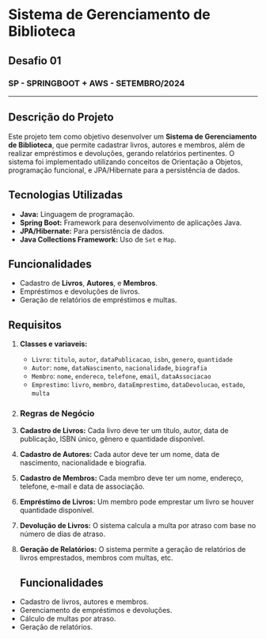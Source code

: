# Sistema de Gerenciamento de Biblioteca

## Desafio 01

### SP - SPRINGBOOT + AWS - SETEMBRO/2024

---

## Descrição do Projeto

Este projeto tem como objetivo desenvolver um **Sistema de Gerenciamento de Biblioteca**, que permite cadastrar livros, autores e membros, além de realizar empréstimos e devoluções, gerando relatórios pertinentes. O sistema foi implementado utilizando conceitos de Orientação a Objetos, programação funcional, e JPA/Hibernate para a persistência de dados.

## Tecnologias Utilizadas

- **Java:** Linguagem de programação.
- **Spring Boot:** Framework para desenvolvimento de aplicações Java.
- **JPA/Hibernate:** Para persistência de dados.
- **Java Collections Framework:** Uso de `Set` e `Map`.

## Funcionalidades

- Cadastro de **Livros**, **Autores**, e **Membros**.
- Empréstimos e devoluções de livros.
- Geração de relatórios de empréstimos e multas.

## Requisitos

1. **Classes e variaveis:**
   - `Livro`: `titulo`, `autor`, `dataPublicacao`, `isbn`, `genero`, `quantidade`
   - `Autor`: `nome`, `dataNascimento`, `nacionalidade`, `biografia`
   - `Membro`: `nome`, `endereco`, `telefone`, `email`, `dataAssociacao`
   - `Emprestimo`: `livro`, `membro`, `dataEmprestimo`, `dataDevolucao`, `estado`, `multa`

2. ### Regras de Negócio

1. **Cadastro de Livros:** Cada livro deve ter um título, autor, data de publicação, ISBN único, gênero e quantidade disponível.
2. **Cadastro de Autores:** Cada autor deve ter um nome, data de nascimento, nacionalidade e biografia.
3. **Cadastro de Membros:** Cada membro deve ter um nome, endereço, telefone, e-mail e data de associação.
4. **Empréstimo de Livros:** Um membro pode emprestar um livro se houver quantidade disponível.
5. **Devolução de Livros:** O sistema calcula a multa por atraso com base no número de dias de atraso.
6. **Geração de Relatórios:** O sistema permite a geração de relatórios de livros emprestados, membros com multas, etc.

   ## Funcionalidades

- Cadastro de livros, autores e membros.
- Gerenciamento de empréstimos e devoluções.
- Cálculo de multas por atraso.
- Geração de relatórios.
